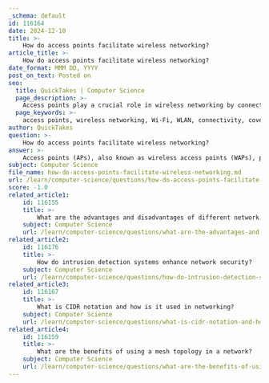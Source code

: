 ```yaml
---
_schema: default
id: 116164
date: 2024-12-10
title: >-
    How do access points facilitate wireless networking?
article_title: >-
    How do access points facilitate wireless networking?
date_format: MMM DD, YYYY
post_on_text: Posted on
seo:
  title: QuickTakes | Computer Science
  page_description: >-
    Access points play a crucial role in wireless networking by connecting Wi-Fi devices to wired networks, creating WLANs, extending coverage, and supporting multiple connections, enhancing mobility and productivity.
  page_keywords: >-
    access points, wireless networking, Wi-Fi, WLAN, connectivity, coverage, flexibility, central transmitter, receiver, multiple devices, bridging capabilities
author: QuickTakes
question: >-
    How do access points facilitate wireless networking?
answer: >-
    Access points (APs), also known as wireless access points (WAPs), play a crucial role in facilitating wireless networking by allowing Wi-Fi-enabled devices to connect to a wired network. Here are the key functions and benefits of access points in wireless networking:\n\n1. **Connection to Wired Networks**: Access points connect directly to a router or network switch via an Ethernet cable. This connection enables them to bridge the gap between wired and wireless networks, allowing devices such as laptops, smartphones, and tablets to access network resources and the internet wirelessly.\n\n2. **Creation of Wireless Local Area Networks (WLANs)**: By broadcasting a Wi-Fi signal, access points create wireless local area networks. This allows multiple wireless devices to connect and communicate with each other and with the wired network, similar to how a hub or switch operates in wired networks.\n\n3. **Central Transmitter and Receiver**: Access points act as central transmitters and receivers of wireless radio signals. They receive data from the wired network and transmit it wirelessly to connected devices, and vice versa, facilitating seamless communication.\n\n4. **Extended Coverage**: Access points can improve wireless coverage in various environments. By strategically placing multiple access points, organizations can extend the reach of their wireless networks, ensuring that users can connect from different areas without losing signal strength.\n\n5. **Flexibility and Convenience**: Unlike wired networks that require physical connections, access points provide the flexibility for users to connect to the network from anywhere within the signal range. This mobility enhances productivity and convenience, especially in environments like offices, schools, and public spaces.\n\n6. **Support for Multiple Devices**: Access points can support numerous wireless devices simultaneously, making them ideal for environments with a high density of users. They manage the connections and ensure that all devices can communicate effectively without interference.\n\n7. **Bridging Capabilities**: In certain configurations, access points can operate in workgroup bridge mode, allowing them to connect to other APs as clients. This setup is beneficial in areas where running Ethernet cables is impractical, enabling devices plugged into the Ethernet ports of the AP to access the network wirelessly.\n\nIn summary, access points are essential components of wireless networking, providing connectivity, extending network reach, and enhancing user mobility while maintaining efficient communication between wired and wireless devices.
subject: Computer Science
file_name: how-do-access-points-facilitate-wireless-networking.md
url: /learn/computer-science/questions/how-do-access-points-facilitate-wireless-networking
score: -1.0
related_article1:
    id: 116155
    title: >-
        What are the advantages and disadvantages of different network topologies?
    subject: Computer Science
    url: /learn/computer-science/questions/what-are-the-advantages-and-disadvantages-of-different-network-topologies
related_article2:
    id: 116176
    title: >-
        How do intrusion detection systems enhance network security?
    subject: Computer Science
    url: /learn/computer-science/questions/how-do-intrusion-detection-systems-enhance-network-security
related_article3:
    id: 116167
    title: >-
        What is CIDR notation and how is it used in networking?
    subject: Computer Science
    url: /learn/computer-science/questions/what-is-cidr-notation-and-how-is-it-used-in-networking
related_article4:
    id: 116159
    title: >-
        What are the benefits of using a mesh topology in a network?
    subject: Computer Science
    url: /learn/computer-science/questions/what-are-the-benefits-of-using-a-mesh-topology-in-a-network
---
```


&nbsp;